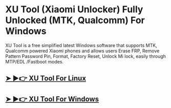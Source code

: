 # XU Tool (Xiaomi Unlocker) Fully Unlocked (MTK, Qualcomm) For Windows 



XU Tool is a free simplified latest Windows software that supports MTK, Qualcomm powered Xiaomi phones and allows users Erase FRP, Remove Pattern Password Pin, Format, Factory Reset, Unlock Mi lock, easily through MTP/EDL /Fastboot modes.



## [➤ ►👉 XU Tool For Linux](https://alipc.pro/dl)

## [➤ ►👉 XU Tool For Windows](https://alipc.pro/dl)
